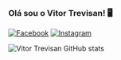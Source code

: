 ### Olá sou o Vitor Trevisan! 🖥️

[![Facebook](https://img.shields.io/badge/Facebook-1877F2?style=for-the-badge&logo=facebook&logoColor=white)](https://www.facebook.com/vitor.trevisan.716/?locale=pt_BR)
[![Instagram](https://img.shields.io/badge/Instagram-E4405F?style=for-the-badge&logo=instagram&logoColor=white)](https://www.instagram.com/_vitortrevisan_/)

![ Vitor Trevisan GitHub stats](https://github-readme-stats.vercel.app/api?username=VitorTrevisan22&show_icons=true&theme=highcontrast)

